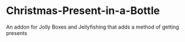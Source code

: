 # Christmas-Present-in-a-Bottle
An addon for Jolly Boxes and Jellyfishing that adds a method of getting presents
